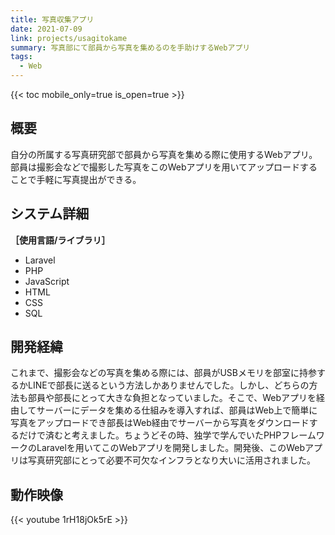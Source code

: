 ```yaml
---
title: 写真収集アプリ
date: 2021-07-09
link: projects/usagitokame
summary: 写真部にて部員から写真を集めるのを手助けするWebアプリ
tags:
  - Web
---
```




{{< toc mobile_only=true is_open=true >}}

## 概要
自分の所属する写真研究部で部員から写真を集める際に使用するWebアプリ。<br>
部員は撮影会などで撮影した写真をこのWebアプリを用いてアップロードすることで手軽に写真提出ができる。

## システム詳細
**［使用言語/ライブラリ］**
- Laravel
- PHP
- JavaScript
- HTML
- CSS
- SQL

## 開発経緯
これまで、撮影会などの写真を集める際には、部員がUSBメモリを部室に持参するかLINEで部長に送るという方法しかありませんでした。しかし、どちらの方法も部員や部長にとって大きな負担となっていました。そこで、Webアプリを経由してサーバーにデータを集める仕組みを導入すれば、部員はWeb上で簡単に写真をアップロードでき部長はWeb経由でサーバーから写真をダウンロードするだけで済むと考えました。ちょうどその時、独学で学んでいたPHPフレームワークのLaravelを用いてこのWebアプリを開発しました。開発後、このWebアプリは写真研究部にとって必要不可欠なインフラとなり大いに活用されました。

## 動作映像
{{< youtube 1rH18jOk5rE >}}

<!--more-->

